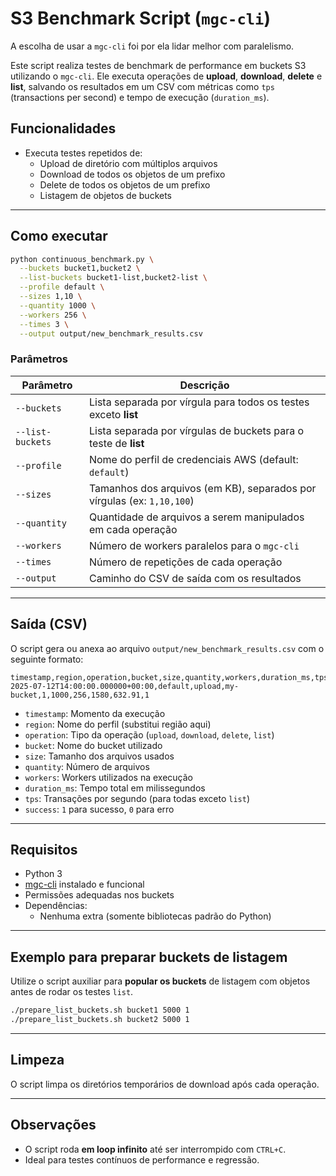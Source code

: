 # S3 Benchmark Script (`mgc-cli`)

A escolha de usar a `mgc-cli` foi por ela lidar melhor com paralelismo.

Este script realiza testes de benchmark de performance em buckets S3 utilizando o `mgc-cli`. Ele executa operações de **upload**, **download**, **delete** e **list**, salvando os resultados em um CSV com métricas como `tps` (transactions per second) e tempo de execução (`duration_ms`).

## Funcionalidades

- Executa testes repetidos de:
  - Upload de diretório com múltiplos arquivos
  - Download de todos os objetos de um prefixo
  - Delete de todos os objetos de um prefixo
  - Listagem de objetos de buckets

---

## Como executar

```bash
python continuous_benchmark.py \
  --buckets bucket1,bucket2 \
  --list-buckets bucket1-list,bucket2-list \
  --profile default \
  --sizes 1,10 \
  --quantity 1000 \
  --workers 256 \
  --times 3 \
  --output output/new_benchmark_results.csv
```

### Parâmetros

| Parâmetro           | Descrição                                                                 |
|---------------------|---------------------------------------------------------------------------|
| `--buckets`         | Lista separada por vírgula para todos os testes exceto **list**                   |
| `--list-buckets`    | Lista separada por vírgulas de buckets para o teste de **list**           |
| `--profile`         | Nome do perfil de credenciais AWS (default: `default`)                    |
| `--sizes`           | Tamanhos dos arquivos (em KB), separados por vírgulas (ex: `1,10,100`)     |
| `--quantity`        | Quantidade de arquivos a serem manipulados em cada operação               |
| `--workers`         | Número de workers paralelos para o `mgc-cli`                               |
| `--times`           | Número de repetições de cada operação                                     |
| `--output`          | Caminho do CSV de saída com os resultados                                 |

---

## Saída (CSV)

O script gera ou anexa ao arquivo `output/new_benchmark_results.csv` com o seguinte formato:

```csv
timestamp,region,operation,bucket,size,quantity,workers,duration_ms,tps,success
2025-07-12T14:00:00.000000+00:00,default,upload,my-bucket,1,1000,256,1580,632.91,1
```

- `timestamp`: Momento da execução
- `region`: Nome do perfil (substitui região aqui)
- `operation`: Tipo da operação (`upload`, `download`, `delete`, `list`)
- `bucket`: Nome do bucket utilizado
- `size`: Tamanho dos arquivos usados
- `quantity`: Número de arquivos
- `workers`: Workers utilizados na execução
- `duration_ms`: Tempo total em milissegundos
- `tps`: Transações por segundo (para todas exceto `list`)
- `success`: `1` para sucesso, `0` para erro

---

## Requisitos

- Python 3
- [mgc-cli](https://docs.magalu.cloud/docs/storage/object-storage/compatible-tools/mgc-cli-compatibility) instalado e funcional
- Permissões adequadas nos buckets
- Dependências:
  - Nenhuma extra (somente bibliotecas padrão do Python)

---

## Exemplo para preparar buckets de listagem

Utilize o script auxiliar para **popular os buckets** de listagem com objetos antes de rodar os testes `list`.

```bash
./prepare_list_buckets.sh bucket1 5000 1
./prepare_list_buckets.sh bucket2 5000 1
```

---

## Limpeza

O script limpa os diretórios temporários de download após cada operação.

---

## Observações

- O script roda **em loop infinito** até ser interrompido com `CTRL+C`.
- Ideal para testes contínuos de performance e regressão.
